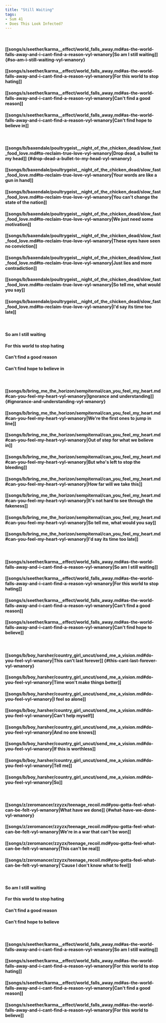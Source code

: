 ```yaml
---
title: "Still Waiting"
tags:
- Sum 41
- Does This Look Infected?
---
```

&nbsp;
#### [[songs/s/seether/karma__effect/world_falls_away.md#as-the-world-falls-away-and-i-cant-find-a-reason-vyl-wnanory|So am I still waiting]] {#so-am-i-still-waiting-vyl-wnanory}
#### [[songs/s/seether/karma__effect/world_falls_away.md#as-the-world-falls-away-and-i-cant-find-a-reason-vyl-wnanory|For this world to stop hating]]
#### [[songs/s/seether/karma__effect/world_falls_away.md#as-the-world-falls-away-and-i-cant-find-a-reason-vyl-wnanory|Can't find a good reason]]
#### [[songs/s/seether/karma__effect/world_falls_away.md#as-the-world-falls-away-and-i-cant-find-a-reason-vyl-wnanory|Can't find hope to believe in]]
&nbsp;
#### [[songs/b/baxendale/poultrygeist__night_of_the_chicken_dead/slow_fast_food_love.md#to-reclaim-true-love-vyl-wnanory|Drop dead, a bullet to my head]] {#drop-dead-a-bullet-to-my-head-vyl-wnanory}
#### [[songs/b/baxendale/poultrygeist__night_of_the_chicken_dead/slow_fast_food_love.md#to-reclaim-true-love-vyl-wnanory|Your words are like a gun in hand]]
#### [[songs/b/baxendale/poultrygeist__night_of_the_chicken_dead/slow_fast_food_love.md#to-reclaim-true-love-vyl-wnanory|You can't change the state of the nation]]
#### [[songs/b/baxendale/poultrygeist__night_of_the_chicken_dead/slow_fast_food_love.md#to-reclaim-true-love-vyl-wnanory|We just need some motivation]]
#### [[songs/b/baxendale/poultrygeist__night_of_the_chicken_dead/slow_fast_food_love.md#to-reclaim-true-love-vyl-wnanory|These eyes have seen no conviction]]
#### [[songs/b/baxendale/poultrygeist__night_of_the_chicken_dead/slow_fast_food_love.md#to-reclaim-true-love-vyl-wnanory|Just lies and more contradiction]]
#### [[songs/b/baxendale/poultrygeist__night_of_the_chicken_dead/slow_fast_food_love.md#to-reclaim-true-love-vyl-wnanory|So tell me, what would you say]]
#### [[songs/b/baxendale/poultrygeist__night_of_the_chicken_dead/slow_fast_food_love.md#to-reclaim-true-love-vyl-wnanory|I'd say its time too late]]
&nbsp;
#### So am I still waiting
#### For this world to stop hating
#### Can't find a good reason
#### Can't find hope to believe in
&nbsp;
#### [[songs/b/bring_me_the_horizon/sempiternal/can_you_feel_my_heart.md#can-you-feel-my-heart-vyl-wnanory|Ignorance and understanding]] {#ignorance-and-understanding-vyl-wnanory}
#### [[songs/b/bring_me_the_horizon/sempiternal/can_you_feel_my_heart.md#can-you-feel-my-heart-vyl-wnanory|We're the first ones to jump in line]]
#### [[songs/b/bring_me_the_horizon/sempiternal/can_you_feel_my_heart.md#can-you-feel-my-heart-vyl-wnanory|Out of step for what we believe in]]
#### [[songs/b/bring_me_the_horizon/sempiternal/can_you_feel_my_heart.md#can-you-feel-my-heart-vyl-wnanory|But who's left to stop the bleeding]]
#### [[songs/b/bring_me_the_horizon/sempiternal/can_you_feel_my_heart.md#can-you-feel-my-heart-vyl-wnanory|How far will we take this]]
#### [[songs/b/bring_me_the_horizon/sempiternal/can_you_feel_my_heart.md#can-you-feel-my-heart-vyl-wnanory|It's not hard to see through the fakeness]]
#### [[songs/b/bring_me_the_horizon/sempiternal/can_you_feel_my_heart.md#can-you-feel-my-heart-vyl-wnanory|So tell me, what would you say]]
#### [[songs/b/bring_me_the_horizon/sempiternal/can_you_feel_my_heart.md#can-you-feel-my-heart-vyl-wnanory|I'd say its time too late]]
&nbsp;
#### [[songs/s/seether/karma__effect/world_falls_away.md#as-the-world-falls-away-and-i-cant-find-a-reason-vyl-wnanory|So am I still waiting]]
#### [[songs/s/seether/karma__effect/world_falls_away.md#as-the-world-falls-away-and-i-cant-find-a-reason-vyl-wnanory|For this world to stop hating]]
#### [[songs/s/seether/karma__effect/world_falls_away.md#as-the-world-falls-away-and-i-cant-find-a-reason-vyl-wnanory|Can't find a good reason]]
#### [[songs/s/seether/karma__effect/world_falls_away.md#as-the-world-falls-away-and-i-cant-find-a-reason-vyl-wnanory|Can't find hope to believe]]
&nbsp;
#### [[songs/b/boy_harsher/country_girl_uncut/send_me_a_vision.md#do-you-feel-vyl-wnanory|This can't last forever]] {#this-cant-last-forever-vyl-wnanory}
#### [[songs/b/boy_harsher/country_girl_uncut/send_me_a_vision.md#do-you-feel-vyl-wnanory|Time won't make things better]]
#### [[songs/b/boy_harsher/country_girl_uncut/send_me_a_vision.md#do-you-feel-vyl-wnanory|I feel so alone]]
#### [[songs/b/boy_harsher/country_girl_uncut/send_me_a_vision.md#do-you-feel-vyl-wnanory|Can't help myself]]
#### [[songs/b/boy_harsher/country_girl_uncut/send_me_a_vision.md#do-you-feel-vyl-wnanory|And no one knows]]
#### [[songs/b/boy_harsher/country_girl_uncut/send_me_a_vision.md#do-you-feel-vyl-wnanory|If this is worthless]]
#### [[songs/b/boy_harsher/country_girl_uncut/send_me_a_vision.md#do-you-feel-vyl-wnanory|Tell me]]
#### [[songs/b/boy_harsher/country_girl_uncut/send_me_a_vision.md#do-you-feel-vyl-wnanory|So]]
&nbsp;
#### [[songs/z/zeromancer/zzyzx/teenage_recoil.md#you-gotta-feel-what-can-be-felt-vyl-wnanory|What have we done]] {#what-have-we-done-vyl-wnanory}
#### [[songs/z/zeromancer/zzyzx/teenage_recoil.md#you-gotta-feel-what-can-be-felt-vyl-wnanory|We're in a war that can't be won]]
#### [[songs/z/zeromancer/zzyzx/teenage_recoil.md#you-gotta-feel-what-can-be-felt-vyl-wnanory|This can't be real]]
#### [[songs/z/zeromancer/zzyzx/teenage_recoil.md#you-gotta-feel-what-can-be-felt-vyl-wnanory|'Cause I don't know what to feel]]
&nbsp;
#### So am I still waiting
#### For this world to stop hating
#### Can't find a good reason
#### Can't find hope to believe
&nbsp;
#### [[songs/s/seether/karma__effect/world_falls_away.md#as-the-world-falls-away-and-i-cant-find-a-reason-vyl-wnanory|So am I still waiting]]
#### [[songs/s/seether/karma__effect/world_falls_away.md#as-the-world-falls-away-and-i-cant-find-a-reason-vyl-wnanory|For this world to stop hating]]
#### [[songs/s/seether/karma__effect/world_falls_away.md#as-the-world-falls-away-and-i-cant-find-a-reason-vyl-wnanory|Can't find a good reason]]
#### [[songs/s/seether/karma__effect/world_falls_away.md#as-the-world-falls-away-and-i-cant-find-a-reason-vyl-wnanory|For this world to believe]]
